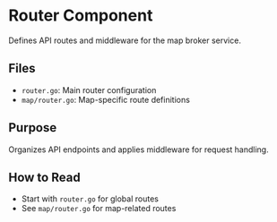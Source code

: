 # Router Component

Defines API routes and middleware for the map broker service.

## Files
- `router.go`: Main router configuration
- `map/router.go`: Map-specific route definitions

## Purpose
Organizes API endpoints and applies middleware for request handling.

## How to Read
- Start with `router.go` for global routes
- See `map/router.go` for map-related routes
